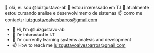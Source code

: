 👋 olá, eu sou @luizgustavo-ab
👀 estou interessado em T.I
🌱 atualmente estou cursando analise e desenvolvimento de sistemas
📫 como me contactar luizgustavoalvesbarros@gmail.com

- 👋 Hi, I’m @luizgustavo-ab
- 👀 I’m interested in I.T
- 🌱 I’m currently learning systems analysis and development
- 📫 How to reach me luizgustavoalvesbarros@gmail.com
